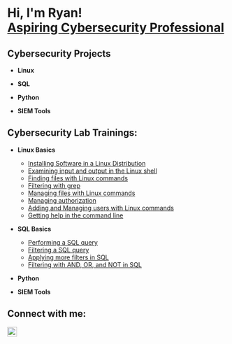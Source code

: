 <h1>Hi, I'm Ryan! <br/><a href="https://www.linkedin.com/in/ryanjustindejesus/"> Aspiring Cybersecurity Professional</a>

<h2> Cybersecurity Projects</h2>

- <b>Linux</b>

- <b>SQL</b>

- <b>Python</b>

- <b>SIEM Tools</b>

<h2> Cybersecurity Lab Trainings:</h2>

- <b>Linux Basics</b>
  - [Installing Software in a Linux Distribution](https://github.com/ryanjustindejesus/Linux-Command-Line-Labs/blob/main/README.md)
  - [Examining input and output in the Linux shell](https://github.com/ryanjustindejesus/examine-input-and-output-in-the-shell/blob/main/README.md)
  - [Finding files with Linux commands](https://github.com/ryanjustindejesus/find-files-with-Linux-commands/blob/main/README.md)
  - [Filtering with grep](https://github.com/ryanjustindejesus/filter-with-grep/blob/main/README.md)
  - [Managing files with Linux commands](https://github.com/ryanjustindejesus/manage-files-with-Linux-commands/blob/main/README.md)
  - [Managing authorization](https://github.com/ryanjustindejesus/manage-authorization/blob/main/README.md)
  - [Adding and Managing users with Linux commands](https://github.com/ryanjustindejesus/Add-and-manage-users-with-Linux-commands/blob/main/README.md)
  - [Getting help in the command line](https://github.com/ryanjustindejesus/Get-help-in-the-command-line/blob/main/README.md)
- <b>SQL Basics</b>
  - [Performing a SQL query](https://github.com/ryanjustindejesus/Perform-a-SQL-query/blob/main/README.md)
  - [Filtering a SQL query](https://github.com/ryanjustindejesus/Filter-a-SQL-query/blob/main/README.md)
  - [Applying more filters in SQL](https://github.com/ryanjustindejesus/Applying-more-filters-in-SQL/blob/main/README.md)
  - [Filtering with AND, OR, and NOT in SQL](https://github.com/ryanjustindejesus/Filter-with-AND-OR-and-NOT/blob/main/README.md)
- <b>Python</b>

- <b>SIEM Tools</b>

<h2>  Connect with me:</h2>


[<img align="left" alt="JoshMadakor | LinkedIn" width="22px" src="https://cdn.jsdelivr.net/npm/simple-icons@v3/icons/linkedin.svg" />][linkedin]



[linkedin]: https://www.linkedin.com/in/ryanjustindejesus/
